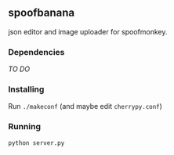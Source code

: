 ## spoofbanana

json editor and image uploader for spoofmonkey.

### Dependencies

*TO DO*

### Installing

Run `./makeconf` (and maybe edit `cherrypy.conf`)

### Running

`python server.py`
